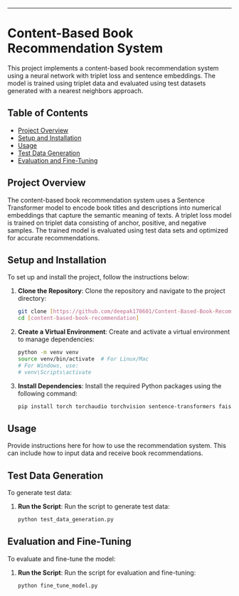 

---

# Content-Based Book Recommendation System

This project implements a content-based book recommendation system using a neural network with triplet loss and sentence embeddings. The model is trained using triplet data and evaluated using test datasets generated with a nearest neighbors approach.

## Table of Contents

- [Project Overview](#project-overview)
- [Setup and Installation](#setup-and-installation)
- [Usage](#usage)
- [Test Data Generation](#test-data-generation)
- [Evaluation and Fine-Tuning](#evaluation-and-fine-tuning)

## Project Overview

The content-based book recommendation system uses a Sentence Transformer model to encode book titles and descriptions into numerical embeddings that capture the semantic meaning of texts. A triplet loss model is trained on triplet data consisting of anchor, positive, and negative samples. The trained model is evaluated using test data sets and optimized for accurate recommendations.

## Setup and Installation

To set up and install the project, follow the instructions below:

1. **Clone the Repository**:
    Clone the repository and navigate to the project directory:
    ```bash
    git clone [https://github.com/deepak170601/Content-Based-Book-Recommendation-System]
    cd [content-based-book-recommendation]
    ```

2. **Create a Virtual Environment**:
    Create and activate a virtual environment to manage dependencies:
    ```bash
    python -m venv venv
    source venv/bin/activate  # For Linux/Mac
    # For Windows, use:
    # venv\Scripts\activate
    ```

3. **Install Dependencies**:
    Install the required Python packages using the following command:
    ```bash
    pip install torch torchaudio torchvision sentence-transformers faiss-gpu
    ```

## Usage

Provide instructions here for how to use the recommendation system. This can include how to input data and receive book recommendations.


## Test Data Generation

To generate test data:

1. **Run the Script**:
    Run the script to generate test data:
    ```bash
    python test_data_generation.py
    ```

## Evaluation and Fine-Tuning

To evaluate and fine-tune the model:

1. **Run the Script**:
    Run the script for evaluation and fine-tuning:
    ```bash
    python fine_tune_model.py
    ```




